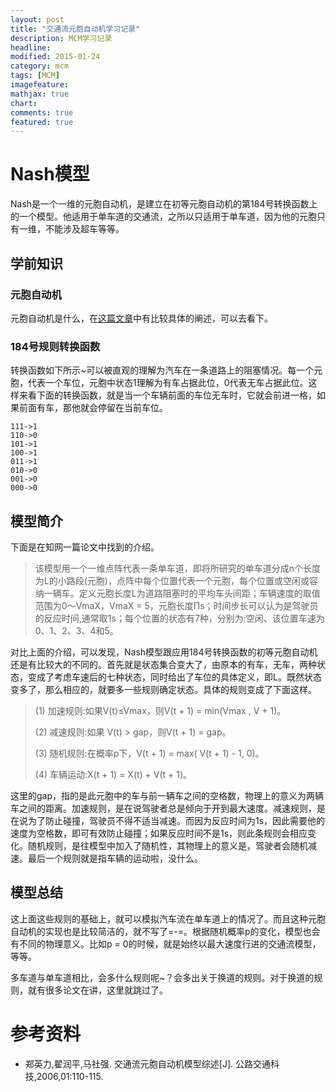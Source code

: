 ```yaml
---
layout: post
title: "交通流元胞自动机学习记录"
description: MCM学习记录
headline: 
modified: 2015-01-24
category: mcm
tags: [MCM]
imagefeature: 
mathjax: true
chart: 
comments: true
featured: true
---
```


# Nash模型

Nash是一个一维的元胞自动机，是建立在初等元胞自动机的第184号转换函数上的一个模型。他适用于单车道的交通流，之所以只适用于单车道，因为他的元胞只有一维，不能涉及超车等等。

## 学前知识

### 元胞自动机

元胞自动机是什么，在[这篇文章](http://gaocegege.com/Blog/mcm/MCM/)中有比较具体的阐述，可以去看下。

### 184号规则转换函数

转换函数如下所示~可以被直观的理解为汽车在一条道路上的阻塞情况。每一个元胞，代表一个车位，元胞中状态1理解为有车占据此位，0代表无车占据此位。这样来看下面的转换函数，就是当一个车辆前面的车位无车时，它就会前进一格，如果前面有车，那他就会停留在当前车位。

	111->1
	110->0
	101->1
	100->1
	011->1
	010->0
	001->0
	000->0

## 模型简介

下面是在知网一篇论文中找到的介绍。

>该模型用一个一维点阵代表一条单车道，即将所研究的单车道分成n个长度为L的小路段(元胞)，点阵中每个位置代表一个元胞，每个位置或空闲或容纳一辆车。定义元胞长度L为道路阻塞时的平均车头间距；车辆速度的取值范围为0～VmaX，VmaX = 5，元胞长度Πs；时间步长可以认为是驾驶员的反应时间,通常取1s；每个位置的状态有7种，分别为:空闲、该位置车速为0、1、2、3、4和5。

对比上面的介绍，可以发现，Nash模型跟应用184号转换函数的初等元胞自动机还是有比较大的不同的。首先就是状态集合变大了，由原本的有车，无车，两种状态，变成了考虑车速后的七种状态，同时给出了车位的具体定义，即L。既然状态变多了，那么相应的，就要多一些规则确定状态。具体的规则变成了下面这样。

>(1) 加速规则:如果V(t)≤Vmax，则V(t + 1) = min(Vmax , V + 1)。
>
>(2) 减速规则:如果 V(t) > gap，则V(t + 1) = gap。
>
>(3) 随机规则:在概率p下，V(t + 1) = max( V(t + 1) - 1, 0)。
>
>(4) 车辆运动:X(t + 1) = X(t) + V(t + 1)。

这里的gap，指的是此元胞中的车与前一辆车之间的空格数，物理上的意义为两辆车之间的距离。加速规则，是在说驾驶者总是倾向于开到最大速度。减速规则，是在说为了防止碰撞，驾驶员不得不适当减速。而因为反应时间为1s，因此需要他的速度为空格数，即可有效防止碰撞；如果反应时间不是1s，则此条规则会相应变化。随机规则，是往模型中加入了随机性，其物理上的意义是，驾驶者会随机减速。最后一个规则就是指车辆的运动啦，没什么。

## 模型总结

这上面这些规则的基础上，就可以模拟汽车流在单车道上的情况了。而且这种元胞自动机的实现也是比较简洁的，就不写了=-=。根据随机概率p的变化，模型也会有不同的物理意义。比如p = 0的时候，就是始终以最大速度行进的交通流模型，等等。

多车道与单车道相比，会多什么规则呢~？会多出关于换道的规则。对于换道的规则，就有很多论文在讲，这里就跳过了。


# 参考资料

* 郑英力,翟润平,马社强. 交通流元胞自动机模型综述[J]. 公路交通科技,2006,01:110-115.
